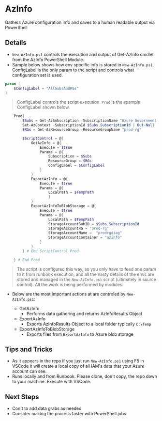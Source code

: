 # AzInfo

Gathers Azure configuration info and saves to a human readable output via PowerShell

## Details

- ```New-AzInfo.ps1``` controls the execution and output of Get-AzInfo cmdlet from the AzInfo PowerShell Module.
-  Sample below shows how env specific info is stored in ```New-AzInfo.ps1```.  ConfigLabel is the only param to the script and controls what configuration set is used.

```PowerShell
param (
    $ConfigLabel = "AllSubsAndRGs"
)
```

> ConfigLabel controls the script execution.  ```Prod``` is the example ConfigLabel shown below.

```PowerShell
    Prod{
        $Subs = Get-AzSubscription -SubscriptionName "Azure Government Internal"
        Set-AzContext -SubscriptionId $Subs.SubscriptionId | Out-Null
        $RGs = Get-AzResourceGroup -ResourceGroupName "prod-rg"

        $ScriptControl = @{
            GetAzInfo = @{
                Execute = $true
                Params = @{
                    Subscription = $Subs
                    ResourceGroup = $RGs
                    ConfigLabel = $ConfigLabel
                }
            }
            ExportAzInfo = @{
                Execute = $true
                Params = @{                    
                    LocalPath = $TempPath   
                    }                
            }
            ExportAzInfoToBlobStorage = @{
                Execute = $true
                Params = @{    
                    LocalPath = $TempPath
                    StorageAccountSubID = $Subs.SubscriptionId
                    StorageAccountRG = "prod-rg"        
                    StorageAccountName =  "prodrgdiag"       
                    StorageAccountContainer = "azinfo"
                }
            }
        } # End ScriptControl Prod

    } # End Prod
```
>  The script is configured this way, so you only have to feed one param to it from runbook execution, and all the nasty details of the envs are stored and managed in the ```New-AzInfo.ps1``` script (ultimately in source control).  All the work is being performed by modules.

- Below are the most important actions at are controled by ```New-AzInfo.ps1```:

  - GetAzInfo
    - Performs data gathering and returns AzInfoResults Object
  - ExportAzInfo
    - Exports AzInfoResults Object to a local folder typically ```C:\Temp```
  - ExportAzInfoToBlobStorage
    - Exports files from ```ExportAzInfo``` to Azure blob storage

## Tips and Tricks

- As it appears in the repo if you just run ```New-AzInfo.ps1``` using F5 in VSCode it will create a local copy of all IAM's data that your Azure account can see.
- Runs locally and from Runbook.  Please clone, don't copy, the repo down to your machine.  Execute with VSCode.

## Next Steps

- Con't to add data grabs as needed
- Consider making the process faster with PowerShell jobs

